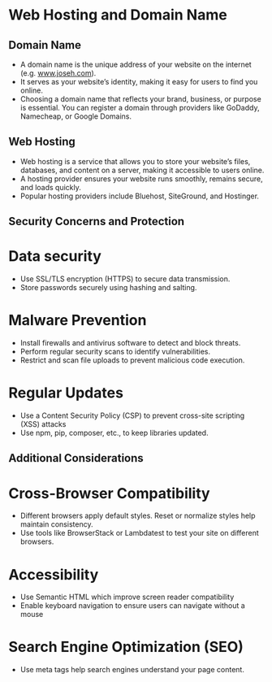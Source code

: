 # Web Hosting and Domain Name
## Domain Name
- A domain name is the unique address of your website on the internet (e.g. www.joseh.com).
- It serves as your website’s identity, making it easy for users to find you online. 
- Choosing a domain name that reflects your brand, business, or purpose is essential. You can register a domain through providers like GoDaddy, Namecheap, or Google Domains.
## Web Hosting
- Web hosting is a service that allows you to store your website’s files, databases, and content on a server, making it accessible to users online.
- A hosting provider ensures your website runs smoothly, remains secure, and loads quickly.
- Popular hosting providers include Bluehost, SiteGround, and Hostinger.

## Security Concerns and Protection
# Data security
- Use SSL/TLS encryption (HTTPS) to secure data transmission.
- Store passwords securely using hashing and salting.
# Malware Prevention
- Install firewalls and antivirus software to detect and block threats.
- Perform regular security scans to identify vulnerabilities.
- Restrict and scan file uploads to prevent malicious code execution.
# Regular Updates
- Use a Content Security Policy (CSP) to prevent cross-site scripting (XSS) attacks
- Use npm, pip, composer, etc., to keep libraries updated.


## Additional Considerations
# Cross-Browser Compatibility
- Different browsers apply default styles. Reset or normalize styles help maintain consistency.
- Use tools like BrowserStack or Lambdatest to test your site on different browsers.
# Accessibility
- Use Semantic HTML which improve screen reader compatibility
-  Enable keyboard navigation to ensure users can navigate without a mouse
# Search Engine Optimization (SEO)
- Use meta tags help search engines understand your page content.



























